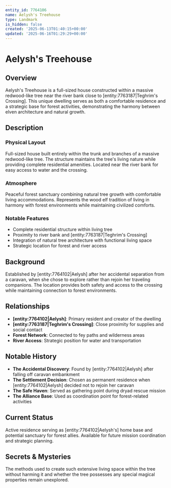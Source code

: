 ```yaml
---
entity_id: 7764106
name: Aelysh's Treehouse
type: Landmark
is_hidden: false
created: '2025-06-13T01:40:15+00:00'
updated: '2025-06-16T01:29:29+00:00'
---
```


# Aelysh's Treehouse

## Overview

Aelysh's Treehouse is a full-sized house constructed within a massive redwood-like tree near the river bank close to [entity:7763187|Teghrim's Crossing]. This unique dwelling serves as both a comfortable residence and a strategic base for forest activities, demonstrating the harmony between elven architecture and natural growth.

## Description

### Physical Layout

Full-sized house built entirely within the trunk and branches of a massive redwood-like tree. The structure maintains the tree's living nature while providing complete residential amenities. Located near the river bank for easy access to water and the crossing.

### Atmosphere

Peaceful forest sanctuary combining natural tree growth with comfortable living accommodations. Represents the wood elf tradition of living in harmony with forest environments while maintaining civilized comforts.

### Notable Features

- Complete residential structure within living tree
- Proximity to river bank and [entity:7763187|Teghrim's Crossing]
- Integration of natural tree architecture with functional living space
- Strategic location for forest and river access

## Background

Established by [entity:7764102|Aelysh] after her accidental separation from a caravan, when she chose to explore rather than rejoin her traveling companions. The location provides both safety and access to the crossing while maintaining connection to forest environments.

## Relationships

- **[entity:7764102|Aelysh]**: Primary resident and creator of the dwelling
- **[entity:7763187|Teghrim's Crossing]**: Close proximity for supplies and social contact
- **Forest Network**: Connected to fey paths and wilderness areas
- **River Access**: Strategic position for water and transportation

## Notable History

- **The Accidental Discovery**: Found by [entity:7764102|Aelysh] after falling off caravan embankment
- **The Settlement Decision**: Chosen as permanent residence when [entity:7764102|Aelysh] decided not to rejoin her caravan
- **The Safe Haven**: Served as gathering point during dryad rescue mission
- **The Alliance Base**: Used as coordination point for forest-related activities

## Current Status

Active residence serving as [entity:7764102|Aelysh's] home base and potential sanctuary for forest allies. Available for future mission coordination and strategic planning.

## Secrets & Mysteries

The methods used to create such extensive living space within the tree without harming it and whether the tree possesses any special magical properties remain unexplored.
